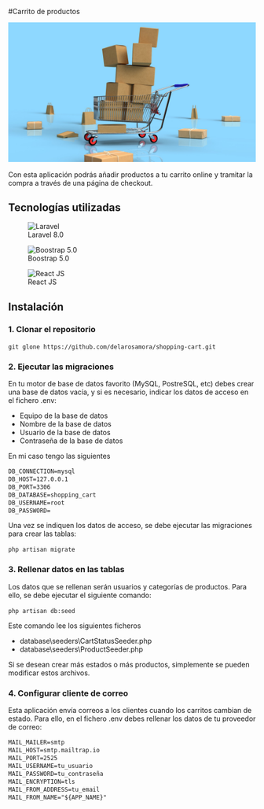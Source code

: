 #Carrito de productos

![Carrito de compras](https://raw.githubusercontent.com/delarosamora/shopping-cart/master/public/img/shopping-cart.jpg "Carrito de productos")

Con esta aplicación podrás añadir productos a tu carrito online y tramitar la compra a través de una página de checkout.

## Tecnologías utilizadas

<figure>
    <img src="https://raw.githubusercontent.com/laravel/art/master/logo-lockup/5%20SVG/2%20CMYK/1%20Full%20Color/laravel-logolockup-cmyk-red.svg"
         alt="Laravel" width="300" height="100">
    <figcaption>Laravel 8.0</figcaption>
</figure>

<figure>
    <img src="https://getbootstrap.com/docs/5.3/assets/brand/bootstrap-logo-shadow.png"
         alt="Boostrap 5.0" width="200" height="150">
    <figcaption>Boostrap 5.0</figcaption>
</figure>

<figure>
    <img src="https://upload.wikimedia.org/wikipedia/commons/thumb/a/a7/React-icon.svg/2300px-React-icon.svg.png"
         alt="React JS"  width="300">
    <figcaption>React JS</figcaption>
</figure>

## Instalación

### 1. Clonar el repositorio

`git glone https://github.com/delarosamora/shopping-cart.git`

### 2. Ejecutar las migraciones

En tu motor de base de datos favorito (MySQL, PostreSQL, etc) debes crear una base de datos vacía, y si es necesario, indicar los datos de acceso en el fichero .env:
- Equipo de la base de datos
- Nombre de la base de datos
- Usuario de la base de datos
- Contraseña de la base de datos

En mi caso tengo las siguientes

```
DB_CONNECTION=mysql
DB_HOST=127.0.0.1
DB_PORT=3306
DB_DATABASE=shopping_cart
DB_USERNAME=root
DB_PASSWORD=
```

Una vez se indiquen los datos de acceso, se debe ejecutar las migraciones para crear las tablas:

`php artisan migrate`

### 3. Rellenar datos en las tablas

Los datos que se rellenan serán usuarios y categorías de productos. Para ello, se debe ejecutar el siguiente comando:

`php artisan db:seed`

Este comando lee los siguientes ficheros
- database\seeders\CartStatusSeeder.php
- database\seeders\ProductSeeder.php

Si se desean crear más estados o más productos, simplemente se pueden modificar estos archivos.

### 4. Configurar cliente de correo

Esta aplicación envía correos a los clientes cuando los carritos cambian de estado. Para ello, en el fichero .env debes rellenar los datos de tu proveedor de correo:
```
MAIL_MAILER=smtp
MAIL_HOST=smtp.mailtrap.io
MAIL_PORT=2525
MAIL_USERNAME=tu_usuario
MAIL_PASSWORD=tu_contraseña
MAIL_ENCRYPTION=tls
MAIL_FROM_ADDRESS=tu_email
MAIL_FROM_NAME="${APP_NAME}"
```